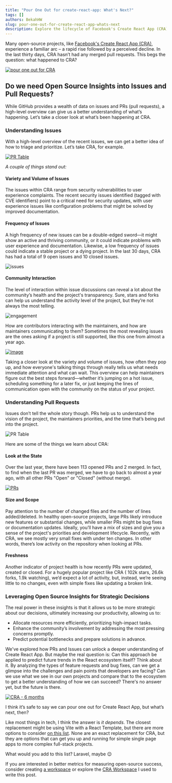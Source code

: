 ```yaml
---
title: "Pour One Out for create-react-app: What's Next?"
tags: []
authors: BekahHW
slug: pour-one-out-for-create-react-app-whats-next
description: Explore the lifecycle of Facebook's Create React App (CRA) and understand the significance of open-source insights into issues and pull requests.
---
```


Many open-source projects, like [Facebook's Create React App (CRA)](https://app.opensauced.pizza/s/facebook/create-react-app), experience a familiar arc – a rapid rise followed by a perceived decline. In the last thirty days, CRA hasn’t had any merged pull requests. This begs the question: what happened to CRA?

<!-- truncate -->

[![pour one out for CRA](https://cdn.sanity.io/images/r7m53vrk/production/8b6ba3109f6a8d048e0ee9ac66a7ea93d2db79ca-590x411.png?w=450)](https://x.com/bdougieYO/status/1790796316773335135)

## Do we need Open Source Insights into Issues and Pull Requests?

While GitHub provides a wealth of data on issues and PRs (pull requests), a high-level overview can give us a better understanding of what’s happening. Let’s take a closer look at what’s been happening at CRA.

### Understanding Issues

With a high-level overview of the recent issues, we can get a better idea of how to triage and prioritize. Let’s take CRA, for example.

[![PR Table](https://cdn.sanity.io/images/r7m53vrk/production/89d84b97c63cb39fe8e17dcbf2103473ac0cf4b4-1011x904.png?w=450)](https://oss.fyi/LVeBSCV)

*A couple of things stand out:*

#### Variety and Volume of Issues

The issues within CRA range from security vulnerabilities to user experience complaints. The recent security issues identified (tagged with CVE identifiers) point to a critical need for security updates, with user experience issues like configuration problems that might be solved by improved documentation.

#### Frequency of Issues

 A high frequency of new issues can be a double-edged sword—it might show an active and thriving community, or it could indicate problems with user experience and documentation. Likewise, a low frequency of issues could indicate a stable project or a dying project. In the last 30 days, CRA has had a total of 9 open issues and 10 closed issues.

![issues](https://cdn.sanity.io/images/r7m53vrk/production/9cc14b87769ffe7fd0a294b9df73b6084673d971-430x157.png?w=450)

#### Community Interaction

The level of interaction within issue discussions can reveal a lot about the community’s health and the project's transparency. Sure, stars and forks can help us understand the activity level of the project, but they’re not always the most telling.

![engagement](https://cdn.sanity.io/images/r7m53vrk/production/9c946dde5b64f9aa6288d8088e131c3d8ec08eb1-407x138.png?w=450)

How are contributors interacting with the maintainers, and how are maintainers communicating to them? Sometimes the most revealing issues are the ones asking if a project is still supported, like this one from almost a year ago.

[![image](https://cdn.sanity.io/images/r7m53vrk/production/b1bb4b3d4e091ed582cf51494d8625890369d4b4-980x90.png?w=450)](https://app.opensauced.pizza/workspaces/1cb08c8f-1744-4a9a-8078-633fd588a6e0/issues?page=4&limit=50&range=360)

Taking a closer look at the variety and volume of issues, how often they pop up, and how everyone's talking things through really tells us what needs immediate attention and what can wait. This overview can help maintainers figure out the best steps forward—whether it’s jumping on a hot issue, scheduling something for a later fix, or just keeping the lines of communication open with the community on the status of your project.

### Understanding Pull Requests

Issues don’t tell the whole story though. PRs help us to understand the vision of the project, the maintainers priorities, and the time that’s being put into the project.

![PR Table](https://cdn.sanity.io/images/r7m53vrk/production/b4d2637cc2d2c23f0e08e0efd33bc98db225d6e1-999x754.png?w=450)

Here are some of the things we learn about CRA:

#### Look at the State

Over the last year, there have been 113 opened PRs and 2 merged.  In fact, to find when the last PR was merged, we have to go back to almost a year ago, with all other PRs "Open" or "Closed" (without merge).

[![PRs](https://cdn.sanity.io/images/r7m53vrk/production/87956af014ca226d593eaddf5dd72ee6b86507d2-310x105.png?w=450)](https://app.opensauced.pizza/workspaces/1cb08c8f-1744-4a9a-8078-633fd588a6e0?range=360)

#### Size and Scope

Pay attention to the number of changed files and the number of lines added/deleted. In healthy open-source projects, large PRs likely introduce new features or substantial changes, while smaller PRs might be bug fixes or documentation updates. Ideally, you’ll have a mix of sizes and give you a sense of the project's priorities and development lifecycle. Recently, with CRA, we see mostly very small fixes with under ten changes. In other words, there’s low activity on the repository when looking at PRs.

#### Freshness

Another indicator of project health is how recently PRs were updated, created or closed. For a hugely popular project like CRA ( 102k stars, 26.6k forks, 1.9k watching), we’d expect a lot of activity, but, instead, we’re seeing little to no changes, even with simple fixes like updating a broken link.

### Leveraging Open Source Insights for Strategic Decisions

The real power in these insights is that it allows us to be more strategic about our decisions, ultimately increasing our productivity, allowing us to:

- Allocate resources more efficiently, prioritizing high-impact tasks.
- Enhance the community’s involvement by addressing the most pressing concerns promptly.
- Predict potential bottlenecks and prepare solutions in advance.

We've explored how PRs and Issues can unlock a deeper understanding of Create React App. But maybe the real question is: Can this approach be applied to predict future trends in the React ecosystem itself? Think about it. By analyzing the types of feature requests and bug fixes, can we get a glimpse into the challenges and pain points that developers are facing? Can we use what we see in our own projects and compare that to the ecosystem to get a better understanding of how we can succeed? There's no answer yet, but the future is there.

[![CRA - 6 months](https://cdn.sanity.io/images/r7m53vrk/production/0c323088fe3663d37e01c3a6ec06bf6d7c0f2589-1002x468.png?w=450)](https://app.opensauced.pizza/workspaces/1cb08c8f-1744-4a9a-8078-633fd588a6e0?range=180)

I think it’s safe to say we can pour one out for Create React App, but what’s next, then?

Like most things in tech, I think the answer is *it depends*. The closest replacement might be using Vite with a React Template, but there are more options to consider [on this list](https://oss.fyi/CRA-Alts). None are an exact replacement for CRA, but they are options that can get you up and running for simple single page apps to more complex full-stack projects.

What would you add to this list? Laravel, maybe 😉

If you are interested in better metrics for measuring open-source success, consider creating [a workspace](http://app.opensauced.pizza/start) or explore the [CRA Workspace](https://oss.fyi/LVeBSCV) I used to write this post.
